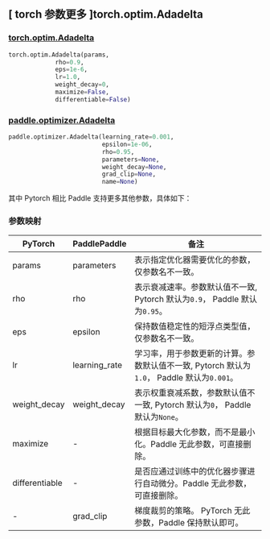 ## [ torch 参数更多 ]torch.optim.Adadelta

### [torch.optim.Adadelta](https://pytorch.org/docs/stable/generated/torch.optim.Adadelta.html)

```python
torch.optim.Adadelta(params,
             rho=0.9,
             eps=1e-6,
             lr=1.0,
             weight_decay=0,
             maximize=False,
             differentiable=False)
```

### [paddle.optimizer.Adadelta](https://www.paddlepaddle.org.cn/documentation/docs/zh/api/paddle/optimizer/Adadelta_cn.html#cn-api-paddle-optimizer-adadelta)

```python
paddle.optimizer.Adadelta(learning_rate=0.001,
                          epsilon=1e-06,
                          rho=0.95,
                          parameters=None,
                          weight_decay=None,
                          grad_clip=None,
                          name=None)
```

其中 Pytorch 相比 Paddle 支持更多其他参数，具体如下：

### 参数映射

| PyTorch                             | PaddlePaddle | 备注                                                                    |
| ----------------------------------- | ------------ | ----------------------------------------------------------------------- |
| params     | parameters           | 表示指定优化器需要优化的参数，仅参数名不一致。                         |
| rho     | rho           | 表示衰减速率。参数默认值不一致, Pytorch 默认为`0.9`， Paddle 默认为`0.95`。                          |
| eps       | epsilon        | 保持数值稳定性的短浮点类型值，仅参数名不一致。                           |
| lr     | learning_rate       | 学习率，用于参数更新的计算。参数默认值不一致, Pytorch 默认为`1.0`， Paddle 默认为`0.001`。                          |
| weight_decay           | weight_decay     | 表示权重衰减系数，参数默认值不一致, Pytorch 默认为`0`， Paddle 默认为`None`。         |
| maximize           | -     | 根据目标最大化参数，而不是最小化。Paddle 无此参数，可直接删除。         |
| differentiable      | -     | 是否应通过训练中的优化器步骤进行自动微分。Paddle 无此参数，可直接删除。         |
| -          | grad_clip            | 梯度裁剪的策略。 PyTorch 无此参数，Paddle 保持默认即可。       |
